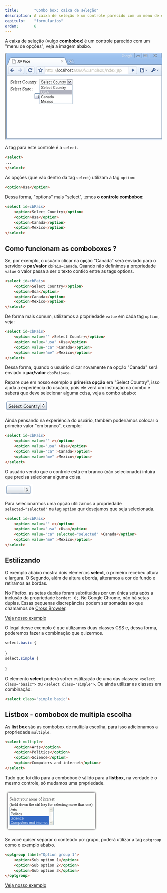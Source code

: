 ```yaml
---
title:       "Combo box: caixa de seleção"
description: A caixa de seleção é um controle parecido com um menu de opções. As opções (que vão dentro da tag select` utilizam a tag option.
capitulo:    "formularios"
ordem:       6
---
```


A caixa de seleção (vulgo __combobox__) é um controle parecido com um "menu de opções", veja a imagem abaixo.

![Ilustração de um campo combobox ](select.gif "Ilustração de um campo combobox")

A tag para este controle é a `select`.

```html
<select>
...
</select>
```

As opções (que vão dentro da tag `select`) utilizam a tag `option`:

```html
<option>Usa</option>
```

Dessa forma, "options" mais "select", temos __o controle combobox__:

```html
<select id=cbPais>
    <option>Select Country</option>
    <option>Usa</option>
    <option>Canada</option>
    <option>Mexico</option>
</select>
```



## Como funcionam as comboboxes ?

Se, por exemplo, o usuário clicar na opção "Canada" será enviado para o servidor o __par/valor__ `cbPais=Canada`.
Quando não definimos a propriedade `value` o valor passa a ser o texto contido entre as tags options.

```html
<select id=cbPais>
    <option>Select Country</option>
    <option>Usa</option>
    <option>Canada</option>
    <option>Mexico</option>
</select>
```

De forma mais comum, utilizamos a propriedade `value` em cada tag `option`, veja:

```html
<select id=cbPais>
    <option value="" >Select Country</option>
    <option value="usa" >Usa</option>
    <option value="ca" >Canada</option>
    <option value="me" >Mexico</option>
</select>
```

Dessa forma, quando o usuário clicar novamente na opção "Canada" será enviado o __par/valor__ `cboPais=ca`.

Repare que em nosso exemplo a __primeira opção__ era "Select Country", isso ajuda a experiência do usuário, pois ele
verá um instrução na combo e saberá que deve selecionar alguma coisa, veja a combo abaixo:

![](select-country.png)

Ainda pensando na experiência do usuário, também poderíamos colocar o primeiro valor "em branco", exemplo:

```html
<select id=cbPais>
    <option value="" ></option>
    <option value="usa" >Usa</option>
    <option value="ca" >Canada</option>
    <option value="me" >Mexico</option>
</select>
```

O usuário vendo que o controle está em branco (não selecionado) intuirá que precisa selecionar alguma coisa.

![](option-branco.png)

Para selecionarmos uma opção utilizamos a propriedade `selected="selected"` na tag `option` que desejamos que seja selecionada.

```html
<select id=cbPais>
    <option value="" ></option>
    <option value="usa" >Usa</option>
    <option value="ca" selected="selected" >Canada</option>
    <option value="me" >Mexico</option>
</select>
```


## Estilizando


O exemplo abaixo mostra dois elementos __select__, o primeiro recebeu altura e largura. O Segundo, além de altura e
borda, alteramos a cor de fundo e retiramos as bordas.

No Firefox, as setas duplas foram substituídas por um única seta após a inclusão da propriedade `border: 0;`. No Google
Chrome, não há setas duplas. Essas pequenas discrepâncias podem ser somadas ao que chamamos de [Cross Browser]().

<a href="exemplo-1.html" class="btn btn-primary">Veja nosso exemplo</a>

O legal desse exemplo é que utilizamos duas classes CSS e, dessa forma, poderemos fazer a combinação que quizermos.

```css
select.basic {

}
select.simple {

}
```

O elemento __select__ poderá sofrer estilização de uma das classes: `<select class="basic">` ou `<select class="simple">`.
Ou ainda utilizar as classes em combinação:

```html
<select class="simple basic">
```


## Listbox - combobox de multipla escolha

As __list box__ são as combobox de multipla escolha, para isso adicionamos a propriedade
`multiple`.

```html
<select multiple>
    <option>Arts</option>
    <option>Politics</option>
    <option>Science</option>
    <option>Computers and internet</option>
</select>
```

Tudo que foi dito para a combobox é válido para a __listbox__, na verdade é o mesmo controle,
só mudamos uma propriedade.

![Ilustração de um campo list box ](select-multiple-list.png "Ilustração de um campo listobox")

Se você quiser separar o conteúdo por grupo, poderá utilizar a tag `optgroup` como o exemplo abaixo.

```html
<optgroup label="Option group 1">
    <option>Sub option 1</option>
    <option>Sub option 2</option>
    <option>Sub option 3</option>
</optgroup>
```

<a href="exemplo-2.html" class="btn btn-primary">Veja nosso exemplo</a>

